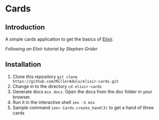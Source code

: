 # Cards

## Introduction
A simple cards application to get the basics of [Elixir](https://elixir-lang.org/). 

*Following an Elixir tutorial by Stephen Grider*

## Installation

1. Clone this repository `git clone https://github.com/MillerAdulu/elixir-cards.git`
2. Change in to the directory `cd elixir-cards`
3. Generate docs `mix docs`. Open the docs from the doc folder in your browser.
4. Run it in the interactive shell `iex -S mix`
5. Sample command `iex> Cards.create_hand(3)` to get a hand of three cards
